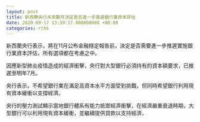 ```yaml
---
layout: post
title: 新西蘭央行未來數月決定是否進一步推遲銀行業資本評估
date: 2020-09-17 13:39:17.000000000 +08:00
categories: rthk
---
```


新西蘭央行表示，將在11月公布金融穩定報告前，決定是否需要進一步推遲實施銀行業資本評估，所有選項都在考慮之中。

因應新型肺炎疫情造成的經濟衝擊，央行對大型銀行必須持有的資本額要求，已推遲至明年7月。

央行表示，不希望銀行業在滿足高資本水平方面受到挑戰，但同時希望銀行利用現有資本緩衝以支撐經濟。

央行的壓力測試顯示當地銀行體系有能力抵禦經濟衝擊，在經濟嚴重衰退時期，大型銀行可以利用現有資本緩衝，並繼續提供貸款以支持經濟，
